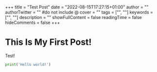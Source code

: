 +++
title = "Test Post"
date = "2022-08-15T17:27:15+01:00"
author = ""
authorTwitter = "" #do not include @
cover = ""
tags = ["", ""]
keywords = ["", ""]
description = ""
showFullContent = false
readingTime = false
hideComments = false
+++


# This Is My First Post!

Test!

```python
print('Hello world!')
```
